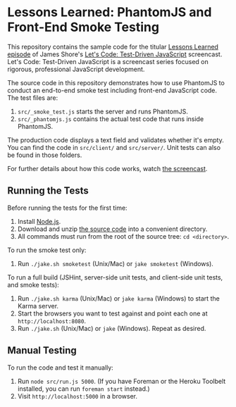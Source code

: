 Lessons Learned: PhantomJS and Front-End Smoke Testing
=============

This repository contains the sample code for the titular [Lessons Learned episode](http://www.letscodejavascript.com/v3/episodes/lessons_learned/13) of James Shore's [Let's Code: Test-Driven JavaScript](http://www.letscodejavascript.com) screencast. Let's Code: Test-Driven JavaScript is a screencast series focused on rigorous, professional JavaScript development.

The source code in this repository demonstrates how to use PhantomJS to conduct an end-to-end smoke test including front-end JavaScript code. The test files are:

1. `src/_smoke_test.js` starts the server and runs PhantomJS.
2. `src/_phantomjs.js` contains the actual test code that runs inside PhantomJS.

The production code displays a text field and validates whether it's empty. You can find the code in `src/client/` and `src/server/`. Unit tests can also be found in those folders.

For further details about how this code works, watch [the screencast](http://www.letscodejavascript.com/v3/episodes/lessons_learned/13).


Running the Tests
-----------------

Before running the tests for the first time:

1. Install [Node.js](http://nodejs.org/download/).
2. Download and unzip [the source code](https://github.com/jamesshore/ll10_gui_test_strategies/archive/master.zip) into a convenient directory.
3. All commands must run from the root of the source tree: `cd <directory>`.

To run the smoke test only:

1. Run `./jake.sh smoketest` (Unix/Mac) or `jake smoketest` (Windows).

To run a full build (JSHint, server-side unit tests, and client-side unit tests, and smoke tests):

1. Run `./jake.sh karma` (Unix/Mac) or `jake karma` (Windows) to start the Karma server.
2. Start the browsers you want to test against and point each one at `http://localhost:8080`.
3. Run `./jake.sh` (Unix/Mac) or `jake` (Windows). Repeat as desired.


Manual Testing
--------------

To run the code and test it manually:

1. Run `node src/run.js 5000`. (If you have Foreman or the Heroku Toolbelt installed, you can run `foreman start` instead.)
2. Visit `http://localhost:5000` in a browser.

